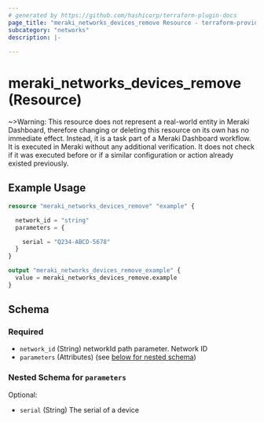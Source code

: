 ```yaml
---
# generated by https://github.com/hashicorp/terraform-plugin-docs
page_title: "meraki_networks_devices_remove Resource - terraform-provider-meraki"
subcategory: "networks"
description: |-
  
---
```


# meraki_networks_devices_remove (Resource)



~>Warning: This resource does not represent a real-world entity in Meraki Dashboard, therefore changing or deleting this resource on its own has no immediate effect. Instead, it is a task part of a Meraki Dashboard workflow. It is executed in Meraki without any additional verification. It does not check if it was executed before or if a similar configuration or action 
already existed previously.


## Example Usage

```terraform
resource "meraki_networks_devices_remove" "example" {

  network_id = "string"
  parameters = {

    serial = "Q234-ABCD-5678"
  }
}

output "meraki_networks_devices_remove_example" {
  value = meraki_networks_devices_remove.example
}
```

<!-- schema generated by tfplugindocs -->
## Schema

### Required

- `network_id` (String) networkId path parameter. Network ID
- `parameters` (Attributes) (see [below for nested schema](#nestedatt--parameters))

<a id="nestedatt--parameters"></a>
### Nested Schema for `parameters`

Optional:

- `serial` (String) The serial of a device
